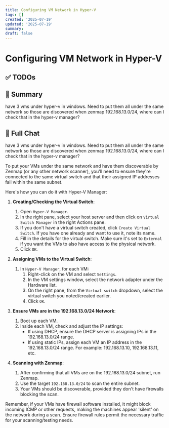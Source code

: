 ```yaml
---
title: Configuring VM Network in Hyper-V
tags: []
created: '2025-07-19'
updated: '2025-07-19'
summary:
draft: false
---
```


# Configuring VM Network in Hyper-V

## ✅ TODOs


## 📌 Summary
have 3 vms under hyper-v in windows. Need to put them all under the same network so those are discovered when zenmap 192.168.13.0/24, where can I check that in the hyper-v manager?

## 🧠 Full Chat


have 3 vms under hyper-v in windows. Need to put them all under the same network so those are discovered when zenmap 192.168.13.0/24, where can I check that in the hyper-v manager?

To put your VMs under the same network and have them discoverable by Zenmap (or any other network scanner), you'll need to ensure they're connected to the same virtual switch and that their assigned IP addresses fall within the same subnet.

Here's how you can do it with Hyper-V Manager:

1. **Creating/Checking the Virtual Switch**:
    1. Open `Hyper-V Manager`.
    2. In the right pane, select your host server and then click on `Virtual Switch Manager` in the right Actions pane.
    3. If you don't have a virtual switch created, click `Create Virtual Switch`. If you have one already and want to use it, note its name.
    4. Fill in the details for the virtual switch. Make sure it's set to `External` if you want the VMs to also have access to the physical network.
    5. Click `OK`.

2. **Assigning VMs to the Virtual Switch**:
    1. In `Hyper-V Manager`, for each VM:
        1. Right-click on the VM and select `Settings`.
        2. In the VM settings window, select the network adapter under the Hardware list.
        3. On the right pane, from the `Virtual switch` dropdown, select the virtual switch you noted/created earlier.
        4. Click `OK`.

3. **Ensure VMs are in the 192.168.13.0/24 Network**:
    1. Boot up each VM.
    2. Inside each VM, check and adjust the IP settings:
        - If using DHCP, ensure the DHCP server is assigning IPs in the 192.168.13.0/24 range.
        - If using static IPs, assign each VM an IP address in the 192.168.13.0/24 range. For example: 192.168.13.10, 192.168.13.11, etc.

4. **Scanning with Zenmap**:
    1. After confirming that all VMs are on the 192.168.13.0/24 subnet, run Zenmap.
    2. Use the target `192.168.13.0/24` to scan the entire subnet.
    3. Your VMs should be discoverable, provided they don't have firewalls blocking the scan.

Remember, if your VMs have firewall software installed, it might block incoming ICMP or other requests, making the machines appear 'silent' on the network during a scan. Ensure firewall rules permit the necessary traffic for your scanning/testing needs.